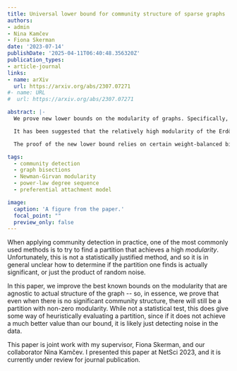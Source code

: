 ```yaml
---
title: Universal lower bound for community structure of sparse graphs
authors:
- admin
- Nina Kamčev
- Fiona Skerman
date: '2023-07-14'
publishDate: '2025-04-11T06:40:48.356320Z'
publication_types:
- article-journal
links:
- name: arXiv
  url: https://arxiv.org/abs/2307.07271
#- name: URL
#  url: https://arxiv.org/abs/2307.07271

abstract: |-
  We prove new lower bounds on the modularity of graphs. Specifically, the modularity of a graph {{< math >}}$G${{< /math >}} with average degree {{< math >}}$\bar d${{< /math >}} is {{< math >}}$\Omega(\bar{d}^{-1/2})${{< /math >}}, under some mild assumptions on the degree sequence of {{< math >}}$G${{< /math >}}. The lower bound {{< math >}}$\Omega(\bar{d}^{-1/2})${{< /math >}} applies, for instance, to graphs with a power-law degree sequence or a near-regular degree sequence.

  It has been suggested that the relatively high modularity of the Erdős-Rényi random graph {{< math >}}$G_{n,p}${{< /math >}} stems from the random fluctuations in its edge distribution, however our results imply high modularity for any graph with a degree sequence matching that typically found in {{< math >}}$G_{n,p}${{< /math >}}.

  The proof of the new lower bound relies on certain weight-balanced bisections with few cross-edges, which build on ideas of Alon [Combinatorics, Probability and Computing (1997)] and may be of independent interest.

tags:
  - community detection
  - graph bisections
  - Newman-Girvan modularity
  - power-law degree sequence
  - preferential attachment model

image:
  caption: 'A figure from the paper.'
  focal_point: ""
  preview_only: false
---
```


When applying community detection in practice, one of the most commonly used methods is to try to find a partition that achieves a high _modularity_. Unfortunately, this is not a statistically justified method, and so it is in general unclear how to determine if the partition one finds is actually significant, or just the product of random noise.

In this paper, we improve the best known bounds on the modularity that are agnostic to actual structure of the graph -- so, in essence, we prove that even when there is no significant community structure, there will still be a partition with non-zero modularity. While not a statistical test, this does give some way of heuristically evaluating a partition, since if it does not achieve a much better value than our bound, it is likely just detecting noise in the data.

This paper is joint work with my supervisor, Fiona Skerman, and our collaborator Nina Kamčev. I presented this paper at NetSci 2023, and it is currently under review for journal publication.
